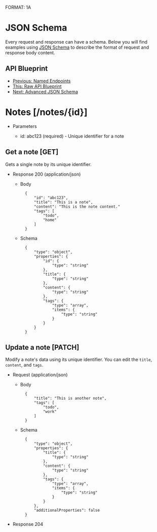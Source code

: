 FORMAT: 1A

# JSON Schema
Every request and response can have a schema. Below you will find examples using [JSON Schema](http://json-schema.org/) to describe the format of request and response body content.

## API Blueprint
+ [Previous: Named Endpoints](13.%20Named%20Endpoints.md)
+ [This: Raw API Blueprint](https://raw.github.com/apiaryio/api-blueprint/master/examples/14.%20JSON%20Schema.md)
+ [Next: Advanced JSON Schema](15.%20Advanced%20JSON%20Schema.md)

# Notes [/notes/{id}]

+ Parameters

    + id: abc123 (required) - Unique identifier for a note

## Get a note [GET]
Gets a single note by its unique identifier.

+ Response 200 (application/json)

    + Body

            {
                "id": "abc123",
                "title": "This is a note",
                "content": "This is the note content."
                "tags": [
                    "todo",
                    "home"
                ]
            }

    + Schema

            {
                "type": "object",
                "properties": {
                    "id": {
                        "type": "string"
                    },
                    "title": {
                        "type": "string"
                    },
                    "content": {
                        "type": "string"
                    },
                    "tags": {
                        "type": "array",
                        "items": {
                            "type": "string"
                        }
                    }
                }
            }

## Update a note [PATCH]
Modify a note's data using its unique identifier. You can edit the `title`, `content`, and `tags`.

+ Request (application/json)

    + Body

            {
                "title": "This is another note",
                "tags": [
                    "todo",
                    "work"
                ]
            }

    + Schema

            {
                "type": "object",
                "properties": {
                    "title": {
                        "type": "string"
                    },
                    "content": {
                        "type": "string"
                    },
                    "tags": {
                        "type": "array",
                        "items": {
                            "type": "string"
                        }
                    }
                },
                "additionalProperties": false
            }

+ Response 204

